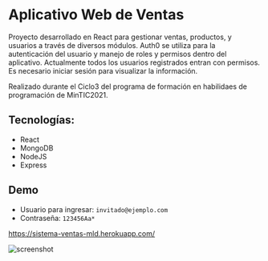 # Aplicativo Web de Ventas

Proyecto desarrollado en React para gestionar ventas, productos, y usuarios a través de diversos módulos. Auth0 se utiliza para la autenticación del usuario y manejo de roles y permisos dentro del aplicativo. Actualmente todos los usuarios registrados entran con permisos. Es necesario iniciar sesión para visualizar la información. 

Realizado durante el Ciclo3 del programa de formación en habilidaes de programación de MinTIC2021.

## Tecnologías:
- React
- MongoDB
- NodeJS
- Express

## Demo
- Usuario para ingresar: `invitado@ejemplo.com`
- Contraseña: `123456Aa*`

https://sistema-ventas-mld.herokuapp.com/

![screenshot](https://i.ibb.co/LgByvCj/Captura6.png)

